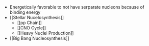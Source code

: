  - Energetically favorable to not have serparate nucleons because of binding energy
 - [[Stellar Nucelosynthesis]]
	 - [[pp Chain]]
	 - [[CNO Cycle]]
	 - [[Heavy Nuclei Production]]
 - [[Big Bang Nucleosynthesis]]